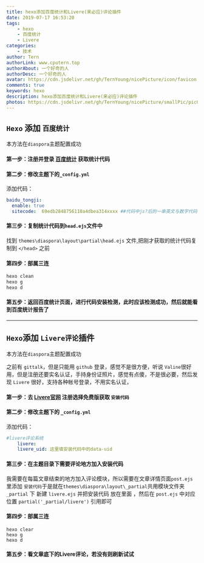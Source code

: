 ```yaml
---
title: hexo添加百度统计和Livere(来必应)评论插件
date: 2019-07-17 16:53:20
tags:
    - hexo
    - 百度统计
    - Livere
categories:
    - 技术
author: Tern
authorLink: www.cputern.top
authorAbout: 一个好奇的人
authorDesc: 一个好奇的人
avatar: https://cdn.jsdelivr.net/gh/TernYoung/nicePicture/icon/favicon.png
comments: true
keywords: hexo
description: hexo添加百度统计和Livere(来必应)评论插件
photos: https://cdn.jsdelivr.net/gh/TernYoung/nicePicture/smallPic/pic099.jpg
---
```


## `Hexo` 添加 `百度统计`

本方法在`diaspora`主题配置成功

#### 第一步：注册并登录 [百度统计](https://tongji.baidu.com/web/welcome/login) 获取统计代码

#### 第二步：修改主题下的`_config.yml`

添加代码：

```yml
baidu_tongji:
  enable: true
  sitecode:  69edb2848756110a4dbea314xxxx ##代码中js?后的一串英文与数字代码
```

#### 第三步：复制统计代码到`head.ejs`文件中

找到 `themes\diaspora\layout\partial\head.ejs` 文件,把刚才获取的统计代码复制到 `</head>` 之前

#### 第四步：部属三连

```bash
hexo clean
hexo g
hexo d
```

#### 第五步：返回百度统计页面，进行代码安装检测，此时应该检测成功，然后就能看到百度统计报告了

---

## `Hexo`添加 `Livere评论`插件

本方法在`diaspora`主题配置成功

之前有 `gittalk`，但是只能用 `github` 登录，感觉不是很方便，听说 `Valine`很好用，但是注册还要实名认证，手持身份证照片，感觉有点傻，不是很必要，然后发现 `Livere` 很好，支持各种帐号登录，不用实名认证，

#### 第一步：去 [Livere官网](https://livere.com/) 注册选择免费版获取 `安装代码`

#### 第二步：修改主题下的 `_config.yml` 

添加代码：

```yml
#livere评论系统
	livere:
	livere_uid: 这里填安装代码中的data-uid
```

#### 第三步：在主题目录下需要评论地方加入安装代码

我需要在每篇文章结束的地方加入评论模块，所以需要在文章详情页面`post.ejs` 里添加 `安装代码`于是就在`themes\diaspora\layout\_partial`共用模块文件夹 `_partial` 下 新建 `livere.ejs` 并把安装代码 放在里面 ，然后在 `post.ejs` 中对应位置 `partial('_partial/livere')` 引用即可

#### 第四步：部属三连

```
hexo clear
hexo g
hexo d
```

#### 第五步：看文章底下的Livere评论，若没有则刷新试试

